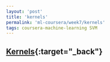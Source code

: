 ```yaml
---
layout: 'post'
title: 'kernels'
permalink: 'ml-coursera/week7/kernels'
tags: coursera-machine-learning SVM
---
```


## [Kernels](https://www.coursera.org/learn/machine-learning/lecture/YOMHn/kernels-i){:target="_back"}

